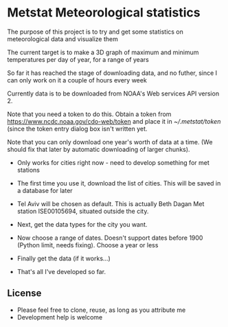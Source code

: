 
# Metstat Meteorological statistics

The purpose of this project is to try and get some statistics on
meteorological data and visualize them

The current target is to make a 3D graph of maximum and minimum 
temperatures per day of year, for a range of years

So far it has reached the stage of downloading data, and no futher, 
since I can only work on it a couple of hours every week

Currently data is to be downloaded from NOAA's Web services API 
version 2.

Note that you need a token to do this. Obtain a token from
https://www.ncdc.noaa.gov/cdo-web/token
and place it in _~/.metstat/token_ (since the token entry
dialog box isn't written yet.

Note that you can only download one year's worth of data at a time.
(We should fix that later by automatic downloading of 
larger chunks).

* Only works for cities right now - need to develop something 
for met stations

* The first time you use it, download the list of cities. This will 
be saved in a database for later
* Tel Aviv will be chosen as default. This is actually Beth Dagan
Met station ISE00105694, situated outside the city.
* Next, get the data types for the city you want.
* Now choose a range of dates. Doesn't support dates before 1900
(Python limit, needs fixing). Choose a year or less 
* Finally get the data (if it works...)
* That's all I've developed so far.


## License
* Please feel free to clone, reuse, as long as you attribute me
* Development help is welcome